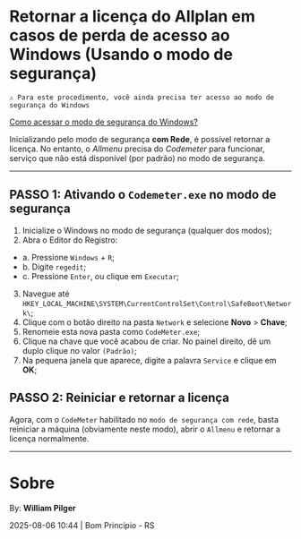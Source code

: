 # Retornar a licença do Allplan em casos de perda de acesso ao Windows (Usando o modo de segurança)

```
⚠️ Para este procedimento, você ainda precisa ter acesso ao modo de segurança do Windows
```

[Como acessar o modo de segurança do Windows?](../howTo_accessSafeMode.md)

Inicializando pelo modo de segurança **com Rede**, é possível retornar a licença.
No entanto, o *Allmenu* precisa do *Codemeter* para funcionar, serviço que não está disponível (por padrão) no modo de segurança.

---

## PASSO 1: Ativando o `Codemeter.exe` no modo de segurança

1. Inicialize o Windows no modo de segurança (qualquer dos modos);
2. Abra o Editor do Registro:
  - a. Pressione `Windows` + `R`;
  - b. Digite `regedit`;
  - c. Pressione `Enter`, ou clique em `Executar`;
3. Navegue até `HKEY_LOCAL_MACHINE\SYSTEM\CurrentControlSet\Control\SafeBoot\Network\`;
4. Clique com o botão direito na pasta `Network` e selecione **Novo** > **Chave**;
5. Renomeie esta nova pasta como `CodeMeter.exe`;
6. Clique na chave que você acabou de criar. No painel direito, dê um duplo clique no valor `(Padrão)`;
7. Na pequena janela que aparece, digite a palavra `Service` e clique em **OK**;


## PASSO 2: Reiniciar e retornar a licença

Agora, com o `CodeMeter` habilitado no `modo de segurança com rede`, basta reiniciar a máquina (obviamente neste modo), abrir o `Allmenu` e retornar a licença normalmente.

---

# Sobre

By: **William Pilger**

2025-08-06 10:44 | Bom Princípio - RS
